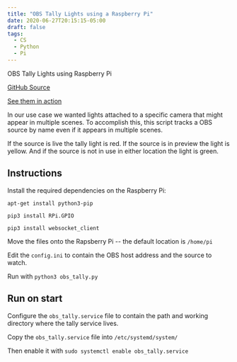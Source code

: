 ```yaml
---
title: "OBS Tally Lights using a Raspberry Pi"
date: 2020-06-27T20:15:15-05:00
draft: false
tags:
  - CS
  - Python
  - Pi
---
```

OBS Tally Lights using Raspberry Pi

[GitHub Source](https://github.com/mrkeathley/obs-pi-tally)

[See them in action](https://imgur.com/TWroxMK)

In our use case we wanted lights attached to a specific camera that might appear in multiple scenes. To accomplish this, this script tracks a OBS source by name even if it appears in multiple scenes.

If the source is live the tally light is red. If the source is in preview the light is yellow. And if the source is not in use in either location the light is green.

## Instructions

Install the required dependencies on the Raspberry Pi:

`apt-get install python3-pip`

`pip3 install RPi.GPIO`

`pip3 install websocket_client`

Move the files onto the Rapsberry Pi -- the default location is `/home/pi`

Edit the `config.ini` to contain the OBS host address and the source to watch.

Run with `python3 obs_tally.py`

## Run on start

Configure the `obs_tally.service` file to contain the path and working directory where the tally service lives.

Copy the `obs_tally.service` file into `/etc/systemd/system/`

Then enable it with `sudo systemctl enable obs_tally.service`
